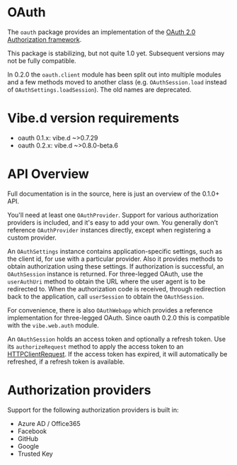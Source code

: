 # OAuth
The `oauth` package provides an implementation of the [OAuth 2.0 Authorization
framework][RFC6749].

This package is stabilizing, but not quite 1.0 yet. Subsequent versions may not
be fully compatible.

In 0.2.0 the `oauth.client` module has been split out into multiple modules and
a few methods moved to another class (e.g. `OAuthSession.load` instead of
`OAuthSettings.loadSession`). The old names are deprecated.

# Vibe.d version requirements
- oauth 0.1.x: vibe.d ~>0.7.29
- oauth 0.2.x: vibe.d ~>0.8.0-beta.6

# API Overview
Full documentation is in the source, here is just an overview of the 0.1.0+ API.

You'll need at least one `OAuthProvider`. Support for various authorization
providers is included, and it's easy to add your own. You generally don't
reference `OAuthProvider` instances directly, except when registering a custom
provider.

An `OAuthSettings` instance contains application-specific settings, such as the
client id, for use with a particular provider. Also it provides methods to
obtain authorization using these settings. If authorization is successful, an
`OAuthSession` instance is returned. For three-legged OAuth, use the
`userAuthUri` method to obtain the URL where the user agent is to be redirected
to. When the authorization code is received, through redirection back to the
application, call `userSession` to obtain the `OAuthSession`.

For convenience, there is also `OAuthWebapp` which provides a reference
implementation for three-legged OAuth. Since oauth 0.2.0 this is compatible with
the `vibe.web.auth` module.

An `OAuthSession` holds an access token and optionally a refresh token. Use its
`authorizeRequest` method to apply the access token to an
[HTTPClientRequest](http://vibed.org/api/vibe.http.client/HTTPClientRequest).
If the access token  has expired, it will automatically be refreshed, if a
refresh token is available.

# Authorization providers
Support for the following authorization providers is built in:
- Azure AD / Office365
- Facebook
- GitHub
- Google
- Trusted Key

[RFC6749]: https://tools.ietf.org/html/rfc6749
